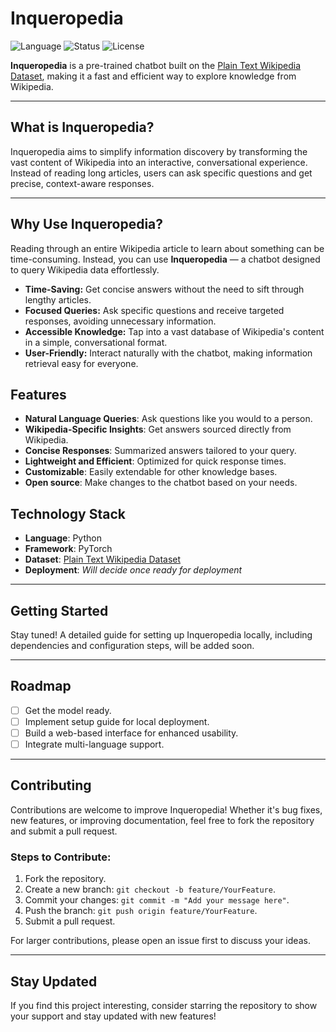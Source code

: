 # Inqueropedia

![Language](https://img.shields.io/badge/language-Python-blue)
![Status](https://img.shields.io/badge/status-in--development-yellow)
![License](https://img.shields.io/badge/license-MIT-orange)

**Inqueropedia** is a pre-trained chatbot built on the [Plain Text Wikipedia Dataset](https://www.kaggle.com/datasets/ffatty/plain-text-wikipedia-simpleenglish?utm_source=chatgpt.com), making it a fast and efficient way to explore knowledge from Wikipedia.

---

## What is Inqueropedia?

Inqueropedia aims to simplify information discovery by transforming the vast content of Wikipedia into an interactive, conversational experience. Instead of reading long articles, users can ask specific questions and get precise, context-aware responses.

---

## Why Use Inqueropedia?

Reading through an entire Wikipedia article to learn about something can be time-consuming. Instead, you can use **Inqueropedia** — a chatbot designed to query Wikipedia data effortlessly. 
- **Time-Saving:** Get concise answers without the need to sift through lengthy articles.
- **Focused Queries:** Ask specific questions and receive targeted responses, avoiding unnecessary information.
- **Accessible Knowledge:** Tap into a vast database of Wikipedia's content in a simple, conversational format.
- **User-Friendly:** Interact naturally with the chatbot, making information retrieval easy for everyone.

## Features

- **Natural Language Queries**: Ask questions like you would to a person.
- **Wikipedia-Specific Insights**: Get answers sourced directly from Wikipedia.
- **Concise Responses**: Summarized answers tailored to your query.
- **Lightweight and Efficient**: Optimized for quick response times.
- **Customizable**: Easily extendable for other knowledge bases.
- **Open source**: Make changes to the chatbot based on your needs.

## Technology Stack

- **Language**: Python
- **Framework**: PyTorch
- **Dataset**: [Plain Text Wikipedia Dataset](https://www.kaggle.com/datasets/ffatty/plain-text-wikipedia-simpleenglish?utm_source=chatgpt.com)
- **Deployment**: *Will decide once ready for deployment*

---

## Getting Started

Stay tuned! A detailed guide for setting up Inqueropedia locally, including dependencies and configuration steps, will be added soon.

---

## Roadmap

- [ ] Get the model ready.
- [ ] Implement setup guide for local deployment.
- [ ] Build a web-based interface for enhanced usability.
- [ ] Integrate multi-language support.

---

## Contributing

Contributions are welcome to improve Inqueropedia! Whether it's bug fixes, new features, or improving documentation, feel free to fork the repository and submit a pull request.

### Steps to Contribute:
1. Fork the repository.
2. Create a new branch: `git checkout -b feature/YourFeature`.
3. Commit your changes: `git commit -m "Add your message here"`.
4. Push the branch: `git push origin feature/YourFeature`.
5. Submit a pull request.

For larger contributions, please open an issue first to discuss your ideas.

---

## Stay Updated

If you find this project interesting, consider starring the repository to show your support and stay updated with new features!
